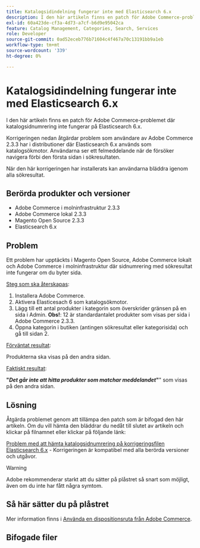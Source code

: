 ```yaml
---
title: Katalogsidindelning fungerar inte med Elasticsearch 6.x
description: I den här artikeln finns en patch för Adobe Commerce-problemet där katalogsidnumrering inte fungerar på Elasticsearch 6.x.
exl-id: 60a423de-cf3a-4d73-a7cf-b6d9e95042ca
feature: Catalog Management, Categories, Search, Services
role: Developer
source-git-commit: 0ad52eceb776b71604c4f467a70c13191bb9a1eb
workflow-type: tm+mt
source-wordcount: '339'
ht-degree: 0%

---
```


# Katalogsidindelning fungerar inte med Elasticsearch 6.x

I den här artikeln finns en patch för Adobe Commerce-problemet där katalogsidnumrering inte fungerar på Elasticsearch 6.x.

Korrigeringen nedan åtgärdar problem som användare av Adobe Commerce 2.3.3 har i distributioner där Elasticsearch 6.x används som katalogsökmotor. Användarna ser ett felmeddelande när de försöker navigera förbi den första sidan i sökresultaten.

När den här korrigeringen har installerats kan användarna bläddra igenom alla sökresultat.

## Berörda produkter och versioner

* Adobe Commerce i molninfrastruktur 2.3.3
* Adobe Commerce lokal 2.3.3
* Magento Open Source 2.3.3
* Elasticsearch 6.x

## Problem

Ett problem har upptäckts i Magento Open Source, Adobe Commerce lokalt och Adobe Commerce i molninfrastruktur där sidnumrering med sökresultat inte fungerar om du byter sida.

<u>Steg som ska återskapas</u>:

1. Installera Adobe Commerce.
1. Aktivera Elasticesach 6 som katalogsökmotor.
1. Lägg till ett antal produkter i kategorin som överskrider gränsen på en sida i Admin. **Obs!**: 12 är standardantalet produkter som visas per sida i Adobe Commerce 2.3.3.
1. Öppna kategorin i butiken (antingen sökresultat eller kategorisida) och gå till sidan 2.

<u>Förväntat resultat</u>:

Produkterna ska visas på den andra sidan.

<u>Faktiskt resultat</u>:

**&quot;***Det går inte att hitta produkter som matchar meddelandet***&quot;**&quot; som visas på den andra sidan.

## Lösning

Åtgärda problemet genom att tillämpa den patch som är bifogad den här artikeln. Om du vill hämta den bläddrar du nedåt till slutet av artikeln och klickar på filnamnet eller klickar på följande länk:

[Problem med att hämta katalogsidnumrering på korrigeringsfilen Elasticsearch 6.x](assets/Catalog_pagination_issue_on_Elasticsearch_6_composer-2019-10-11-08-07-41.patch.zip) - Korrigeringen är kompatibel med alla berörda versioner och utgåvor.

>[!WARNING]
>
>Adobe rekommenderar starkt att du sätter på plåstret så snart som möjligt, även om du inte har fått några symtom.

## Så här sätter du på plåstret

Mer information finns i [Använda en dispositionsruta från Adobe Commerce](/help/how-to/general/how-to-apply-a-composer-patch-provided-by-magento.md).

## Bifogade filer
